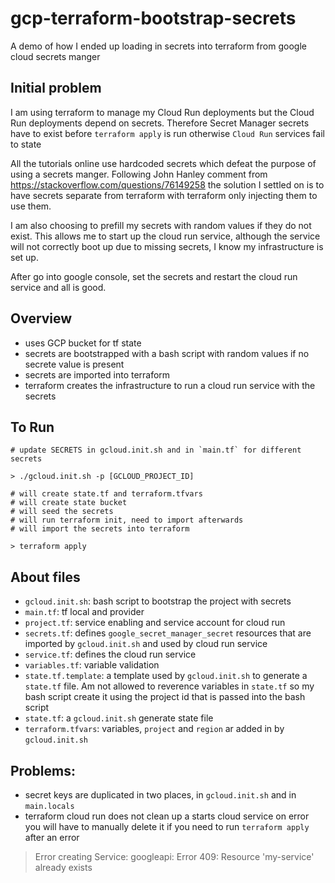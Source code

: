 # gcp-terraform-bootstrap-secrets

A demo of how I ended up loading in secrets into terraform from google cloud secrets manger

## Initial problem

I am using terraform to manage my Cloud Run deployments but the Cloud Run deployments depend on secrets. Therefore Secret Manager secrets have to exist before `terraform apply` is run otherwise `Cloud Run` services fail to state

All the tutorials online use hardcoded secrets which defeat the purpose of using a secrets manger. Following John Hanley comment from https://stackoverflow.com/questions/76149258  the solution I settled on is to have secrets separate from terraform with terraform only injecting them to use them. 

I am also choosing to prefill my secrets with random values if they do not exist. This allows me to start up the cloud run service, although the service will not correctly boot up due to missing secrets, I know my infrastructure is set up.

After go into google console, set the secrets and restart the cloud run service and all is good.


## Overview

- uses GCP bucket for tf state
- secrets are bootstrapped with a bash script with random values if no secrete value is present
- secrets are imported into terraform
- terraform creates the infrastructure to run a cloud run service with the secrets

## To Run

```
# update SECRETS in gcloud.init.sh and in `main.tf` for different secrets

> ./gcloud.init.sh -p [GCLOUD_PROJECT_ID]

# will create state.tf and terraform.tfvars
# will create state bucket
# will seed the secrets
# will run terraform init, need to import afterwards
# will import the secrets into terraform

> terraform apply
```

## About files

- `gcloud.init.sh`: bash script to bootstrap the project with secrets
- `main.tf`: tf local and provider
- `project.tf`: service enabling and service account for cloud run
- `secrets.tf`: defines `google_secret_manager_secret` resources that are imported by `gcloud.init.sh` and used by cloud run service
- `service.tf`: defines the cloud run service
- `variables.tf`: variable validation
- `state.tf.template`: a template used by `gcloud.init.sh` to generate a `state.tf` file. Am not allowed to reverence variables in `state.tf` so my bash script create it using the project id that is passed into the bash script
- `state.tf`: a `gcloud.init.sh` generate state file
- `terraform.tfvars`: variables, `project` and `region` ar added in by `gcloud.init.sh`


## Problems:

- secret keys are duplicated in two places, in `gcloud.init.sh` and in `main.locals`
- terraform cloud run does not clean up a starts cloud service on error you will have to manually delete it if you need to run `terraform apply` after an error
> Error creating Service: googleapi: Error 409: Resource 'my-service' already exists